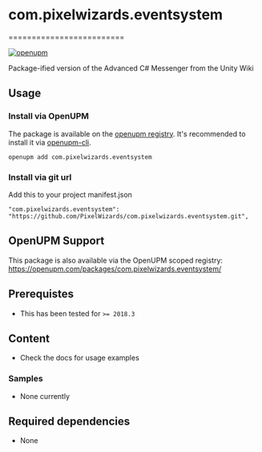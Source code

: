 # com.pixelwizards.eventsystem
=========================

[![openupm](https://img.shields.io/npm/v/com.pixelwizards.eventsystem?label=openupm&registry_uri=https://package.openupm.com)](https://openupm.com/packages/com.pixelwizards.eventsystem/)

Package-ified version of the Advanced C# Messenger from the Unity Wiki

Usage
--------------

### Install via OpenUPM

The package is available on the [openupm registry](https://openupm.com). It's recommended to install it via [openupm-cli](https://github.com/openupm/openupm-cli).

```
openupm add com.pixelwizards.eventsystem
```

### Install via git url

Add this to your project manifest.json

```
"com.pixelwizards.eventsystem": "https://github.com/PixelWizards/com.pixelwizards.eventsystem.git",
```

OpenUPM Support
----------------

This package is also available via the OpenUPM scoped registry: 
https://openupm.com/packages/com.pixelwizards.eventsystem/

Prerequistes
---------------
* This has been tested for `>= 2018.3`

Content
----------------

- Check the docs for usage examples

### Samples

* None currently

Required dependencies
---------------
* None 
